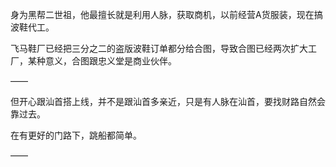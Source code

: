 身为黑帮二世祖，他最擅长就是利用人脉，获取商机，以前经营A货服装，现在搞波鞋代工。

飞马鞋厂已经把三分之二的盗版波鞋订单都分给合图，导致合图已经两次扩大工厂，某种意义，合图跟忠义堂是商业伙伴。

——

但开心跟汕首搭上线，并不是跟汕首多亲近，只是有人脉在汕首，要找财路自然会靠过去。

在有更好的门路下，跳船都简单。

——

